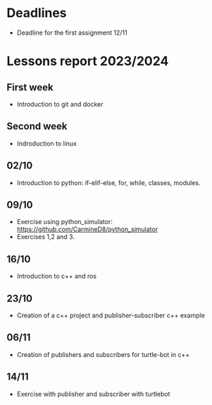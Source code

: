 # Deadlines
- Deadline for the first assignment 12/11
# Lessons report 2023/2024

## First week
- Introduction to git and docker
## Second week
- Indroduction to linux
## 02/10
- Introduction to python: if-elif-else, for, while, classes, modules.

## 09/10
- Exercise using python_simulator: https://github.com/CarmineD8/python_simulator
- Exercises 1,2 and 3.

## 16/10
- Introduction to c++ and ros

## 23/10
- Creation of a c++ project and publisher-subscriber c++ example

## 06/11
- Creation of publishers and subscribers for turtle-bot in c++

## 14/11
- Exercise with publisher and subscriber with turtlebot
